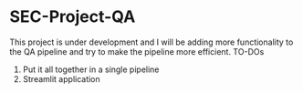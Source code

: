 # SEC-Project-QA

This project is under development and I will be adding more functionality to the QA pipeline and try to make the pipeline more efficient.
TO-DOs
1. Put it all together in a single pipeline
2. Streamlit application
